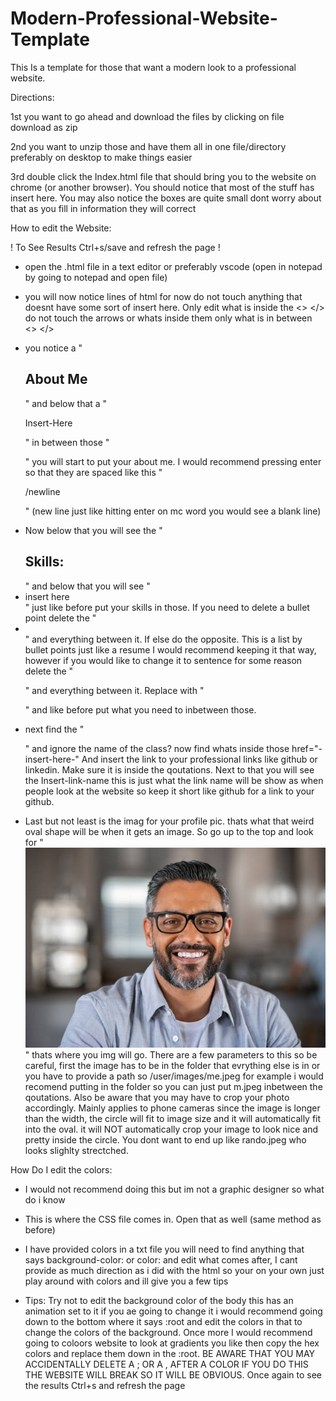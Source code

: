 # Modern-Professional-Website-Template
This Is a template for those that want a modern look to a professional website.

Directions:

1st you want to go ahead and download the files by clicking on file download as zip

2nd you want to unzip those and have them all in one file/directory preferably on desktop to make things easier

3rd double click the Index.html file that should bring you to the website on chrome (or another browser). You should notice that most of the stuff has insert here. You may also notice the boxes are quite small dont worry about that as you fill in information they will correct

How to edit the Website:

! To See Results Ctrl+s/save and refresh the page !

* open the .html file in a text editor or preferably vscode (open in notepad by going to notepad and open file)

* you will now notice lines of html for now do not touch anything that doesnt have some sort of insert here. Only edit what is inside the <> </> do not touch the arrows or whats inside them only what is in between <> </> 

* you notice a "<h2 class="About">About Me</h2>" and below that a "<p>Insert-Here</p>" in between those "<p>" you will start to put your about me. I would recommend pressing enter so that they are spaced like this "<p> /newline </p>" (new line just like hitting enter on mc word you would see a blank line)

* Now below that you will see the "<h2 class="skils">Skills:</h2>" and below that you will see "<li> insert here </li>" just like before put your skills in those. If you need to delete a bullet point delete the "<li> </li>" and everything between it. If else do the opposite. This is a list by bullet points just like a resume I would recommend keeping it that way, however if you would like to change it to sentence for some reason delete the "<ul> </ul>" and everything between it. Replace with "<p> </p>" and like before put what you need to inbetween those.

* next find the "<div class="onetomanyboxe">" and ignore the name of the class? now find whats inside those href="-insert-here-" And insert the link to your professional links like github or linkedin. Make sure it is inside the qoutations. Next to that you will see the Insert-link-name this is just what the link name will be show as when people look at the website so keep it short like github for a link to your github.

* Last but not least is the imag for your profile pic. thats what that weird oval shape will be when it gets an image. So go up to the top and look for "<img src="rando.jpg">" thats where you img will go. There are a few parameters to this so be careful, first the image has to be in the folder that evrything else is in or you have to provide a path so /user/images/me.jpeg for example i would recomend putting in the folder so you can just put m.jpeg inbetween the qoutations. Also be aware that you may have to crop your photo accordingly. Mainly applies to phone cameras since the image is longer than the width, the circle will fit to image size and it will automatically fit into the oval. it will NOT automatically crop your image to look nice and pretty inside the circle. You dont want to end up like rando.jpeg who looks slighlty strectched.


How Do I edit the colors:

* I would not recommend doing this but im not a graphic designer so what do i know

* This is where the CSS file comes in. Open that as well (same method as before)

* I have provided colors in a txt file you will need to find anything that says background-color: or color: and edit what comes after, I cant provide as much direction as i did with the html so your on your own just play around with colors and ill give you a few tips

* Tips: Try not to edit the background color of the body this has an animation set to it if you ae going to change it i would recommend going down to the bottom where it says :root and edit the colors in that to change the colors of the background. Once more I would recommend going to coloors website to look at gradients you like then copy the hex colors and replace them down in the :root. BE AWARE THAT YOU MAY ACCIDENTALLY DELETE A ; OR A , AFTER A COLOR IF YOU DO THIS THE WEBSITE WILL BREAK SO IT WILL BE OBVIOUS. Once again to see the results Ctrl+s and refresh the page 
